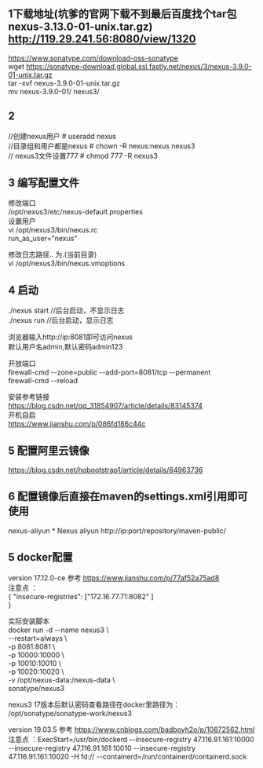## 1下载地址(坑爹的官网下载不到最后百度找个tar包nexus-3.13.0-01-unix.tar.gz)   http://119.29.241.56:8080/view/1320  
https://www.sonatype.com/download-oss-sonatype  
wget https://sonatype-download.global.ssl.fastly.net/nexus/3/nexus-3.9.0-01-unix.tar.gz  
tar -xvf nexus-3.9.0-01-unix.tar.gz  
mv nexus-3.9.0-01/ nexus3/  
## 2 
//创建nexus用户  # useradd nexus  
//目录组和用户都是nexus  # chown -R nexus:nexus nexus3  
// nexus3文件设置777  # chmod 777 -R nexus3  

## 3 编写配置文件
修改端口  
/opt/nexus3/etc/nexus-default.properties  
设置用户  
vi /opt/nexus3/bin/nexus.rc   
run_as_user="nexus"  

修改日志路径.. 为.(当前目录)  
vi /opt/nexus3/bin/nexus.vmoptions  

## 4 启动
./nexus start //后台启动，不显示日志  
./nexus run  //后台启动，显示日志  
  
 浏览器输入http://ip:8081即可访问nexus  
默认用户名admin,默认密码admin123  

开放端口  
firewall-cmd --zone=public --add-port=8081/tcp --permanent  
firewall-cmd --reload  

安装参考链接  
https://blog.csdn.net/qq_31854907/article/details/83145374  
开机自启  
https://www.jianshu.com/p/086fd186c44c  

## 5 配置阿里云镜像  
https://blog.csdn.net/hqbootstrap1/article/details/84963736  

## 6 配置镜像后直接在maven的settings.xml引用即可使用  
 <mirror>  
		<id>nexus-aliyun</id>  
		<mirrorOf>*</mirrorOf>  
		<name>Nexus aliyun</name>  
		<url>http://ip:port/repository/maven-public/</url>  
</mirror>   

## 5 docker配置   
version 17.12.0-ce 参考  https://www.jianshu.com/p/77af52a75ad8  
 注意点 ：  
 {
    "insecure-registries": ["172.16.77.71:8082" ]  
    }  
    
实际安装脚本  
docker run -d --name nexus3 \  
 --restart=always \  
-p 8081:8081 \  
-p 10000:10000  \  
-p 10010:10010  \  
-p 10020:10020  \  
-v /opt/nexus-data:/nexus-data \  
sonatype/nexus3  

nexus3 17版本后默认密码查看路径在docker里路径为： /opt/sonatype/sonatype-work/nexus3  

version 19.03.5  参考  https://www.cnblogs.com/badboyh2o/p/10872562.html    
注意点 ：ExecStart=/usr/bin/dockerd --insecure-registry 47.116.91.161:10000 --insecure-registry 47.116.91.161:10010 --insecure-registry 47.116.91.161:10020    -H fd:// --containerd=/run/containerd/containerd.sock
